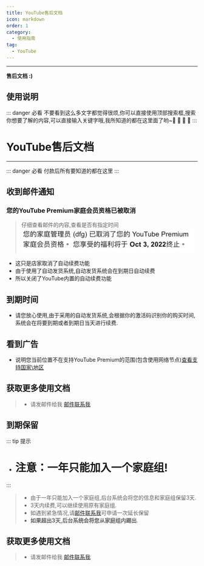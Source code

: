 ```yaml
---
title: YouTube售后文档
icon: markdown
order: 1
category:
  - 使用指南
tag:
  - YouTube
---
```


---
__售后文档 :)__

## 使用说明

::: danger 必看
不要看到这么多文字都觉得很烦,你可以直接使用顶部搜索框,搜索你想要了解的内容,可以直接输入关键字哦,我所知道的都在这里面了哟~:tada: :tada: :tada: :tada: 
:::

# YouTube售后文档

---
::: danger 必看 
付款后所有要知道的都在这里
:::

## 收到邮件通知
### 您的YouTube Premium家庭会员资格已被取消

> 仔细查看邮件的内容,查看是否有指定时间![时间](../../.vuepress/public/images/vilta.jpg)
- 这只是店家取消了自动续费功能
- 由于使用了自动发货系统,自动发货系统会在到期日自动续费
- 所以关闭了YouTube内置的自动续费功能

## 到期时间

- 请您放心使用,由于采用的自动发货系统,会根据你的激活码识别你的购买时间,系统会在将要到期或者到期日当天进行续费.

## 看到广告

- 说明您当前位置不在支持YouTube Premium的范围(包含使用网络节点)[查看支持国家\地区](../../guide/youtube/use.md#支持youtube的国家和地区)

## 获取更多使用文档

> - 请发邮件给我  [邮件联系我](mailto:admin@htrsy.top)


## 到期保留

::: tip 提示

- # 注意：一年只能加入一个家庭组!

:::

> - 由于一年只能加入一个家庭组,后台系统会将您的信息和家庭组保留3天.
> - 3天内续费,可以继续使用原有家庭组.
> - 如遇到紧急情况,请[邮件联系我](mailto:admin@htrsy.top)可申请一次延长保留
> - **如果超出3天,后台系统会将您从家庭组内踢出**.


## 获取更多使用文档

> - 请发邮件给我  [邮件联系我](mailto:admin@htrsy.top)